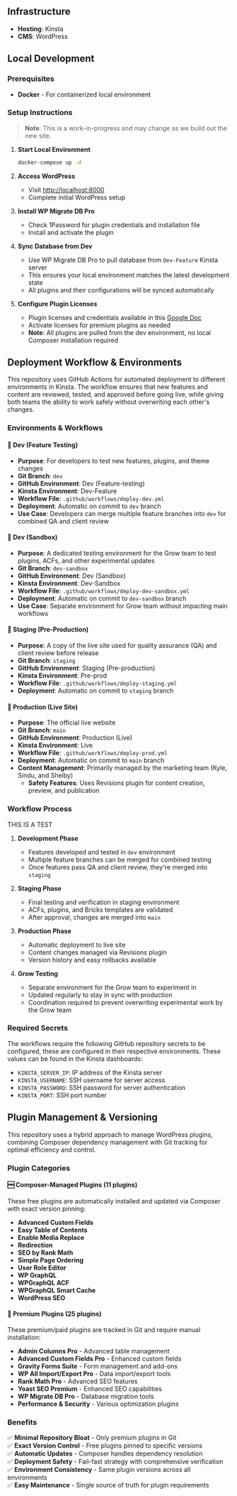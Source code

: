 ## Infrastructure
- **Hosting**: Kinsta
- **CMS**: WordPress

## Local Development

### Prerequisites
- **Docker** - For containerized local environment

### Setup Instructions

> **Note**: This is a work-in-progress and may change as we build out the new site.

1. **Start Local Environment**
   ```bash
   docker-compose up -d
   ```

2. **Access WordPress**
   - Visit [http://localhost:8000](http://localhost:8000)
   - Complete initial WordPress setup

3. **Install WP Migrate DB Pro**
   - Check 1Password for plugin credentials and installation file
   - Install and activate the plugin

4. **Sync Database from Dev**
   - Use WP Migrate DB Pro to pull database from `Dev-Feature` Kinsta server
   - This ensures your local environment matches the latest development state
   - All plugins and their configurations will be synced automatically

5. **Configure Plugin Licenses**
   - Plugin licenses and credentials available in this [Google Doc](https://docs.google.com/document/d/1XPgaV8K26F3jLI_km0CU2TrEo91ouPvT5nHhD7y-Mo8/edit?usp=sharing)
   - Activate licenses for premium plugins as needed
   - **Note**: All plugins are pulled from the dev environment, no local Composer installation required

## Deployment Workflow & Environments

This repository uses GitHub Actions for automated deployment to different environments in Kinsta. The workflow ensures that new features and content are reviewed, tested, and approved before going live, while giving both teams the ability to work safely without overwriting each other's changes.

### Environments & Workflows

#### 🔧 Dev (Feature Testing)
- **Purpose**: For developers to test new features, plugins, and theme changes
- **Git Branch**: `dev`
- **GitHub Environment**: Dev (Feature-testing)
- **Kinsta Environment**: Dev-Feature
- **Workflow File**: `.github/workflows/deploy-dev.yml`
- **Deployment**: Automatic on commit to `dev` branch
- **Use Case**: Developers can merge multiple feature branches into `dev` for combined QA and client review

#### 🧪 Dev (Sandbox)
- **Purpose**: A dedicated testing environment for the Grow team to test plugins, ACFs, and other experimental updates
- **Git Branch**: `dev-sandbox`
- **GitHub Environment**: Dev (Sandbox)
- **Kinsta Environment**: Dev-Sandbox
- **Workflow File**: `.github/workflows/deploy-dev-sandbox.yml`
- **Deployment**: Automatic on commit to `dev-sandbox` branch
- **Use Case**: Separate environment for Grow team without impacting main workflows

#### 🚀 Staging (Pre-Production)
- **Purpose**: A copy of the live site used for quality assurance (QA) and client review before release
- **Git Branch**: `staging`
- **GitHub Environment**: Staging (Pre-production)
- **Kinsta Environment**: Pre-prod
- **Workflow File**: `.github/workflows/deploy-staging.yml`
- **Deployment**: Automatic on commit to `staging` branch

#### 🌟 Production (Live Site)
- **Purpose**: The official live website
- **Git Branch**: `main`
- **GitHub Environment**: Production (Live)
- **Kinsta Environment**: Live
- **Workflow File**: `.github/workflows/deploy-prod.yml`
- **Deployment**: Automatic on commit to `main` branch
- **Content Management**: Primarily managed by the marketing team (Kyle, Sindu, and Shelby)
  - **Safety Features**: Uses Revisions plugin for content creation, preview, and publication

### Workflow Process

THIS IS A TEST

1. **Development Phase**
   - Features developed and tested in `dev` environment
   - Multiple feature branches can be merged for combined testing
   - Once features pass QA and client review, they're merged into `staging`

2. **Staging Phase**
   - Final testing and verification in staging environment
   - ACFs, plugins, and Bricks templates are validated
   - After approval, changes are merged into `main`

3. **Production Phase**
   - Automatic deployment to live site
   - Content changes managed via Revisions plugin
   - Version history and easy rollbacks available

4. **Grow Testing**
   - Separate environment for the Grow team to experiment in
   - Updated regularly to stay in sync with production
   - Coordination required to prevent overwriting experimental work by the Grow team

### Required Secrets

The workflows require the following GitHub repository secrets to be configured, these are configured in their respective environments. These values can be found in the Kinsta dashboards:

- `KINSTA_SERVER_IP`: IP address of the Kinsta server
- `KINSTA_USERNAME`: SSH username for server access
- `KINSTA_PASSWORD`: SSH password for server authentication
- `KINSTA_PORT`: SSH port number

## Plugin Management & Versioning

This repository uses a hybrid approach to manage WordPress plugins, combining Composer dependency management with Git tracking for optimal efficiency and control.

### Plugin Categories

#### 🆓 Composer-Managed Plugins (11 plugins)
These free plugins are automatically installed and updated via Composer with exact version pinning:

- **Advanced Custom Fields**
- **Easy Table of Contents**
- **Enable Media Replace**
- **Redirection**
- **SEO by Rank Math**
- **Simple Page Ordering**
- **User Role Editor**
- **WP GraphQL**
- **WPGraphQL ACF**
- **WPGraphQL Smart Cache**
- **WordPress SEO**

#### 💎 Premium Plugins (25 plugins)
These premium/paid plugins are tracked in Git and require manual installation:

- **Admin Columns Pro** - Advanced table management
- **Advanced Custom Fields Pro** - Enhanced custom fields
- **Gravity Forms Suite** - Form management and add-ons
- **WP All Import/Export Pro** - Data import/export tools
- **Rank Math Pro** - Advanced SEO features
- **Yoast SEO Premium** - Enhanced SEO capabilities
- **WP Migrate DB Pro** - Database migration tools
- **Performance & Security** - Various optimization plugins

### Benefits

✅ **Minimal Repository Bloat** - Only premium plugins in Git  
✅ **Exact Version Control** - Free plugins pinned to specific versions  
✅ **Automatic Updates** - Composer handles dependency resolution  
✅ **Deployment Safety** - Fail-fast strategy with comprehensive verification  
✅ **Environment Consistency** - Same plugin versions across all environments  
✅ **Easy Maintenance** - Single source of truth for plugin requirements
